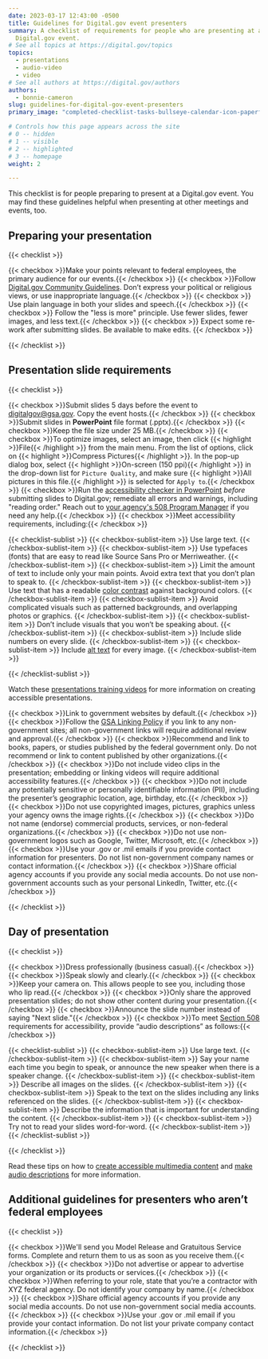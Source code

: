 ```yaml
---
date: 2023-03-17 12:43:00 -0500
title: Guidelines for Digital.gov event presenters
summary: A checklist of requirements for people who are presenting at a
  Digital.gov event.
# See all topics at https://digital.gov/topics
topics:
  - presentations
  - audio-video
  - video
# See all authors at https://digital.gov/authors
authors:
  - bonnie-cameron
slug: guidelines-for-digital-gov-event-presenters
primary_image: "completed-checklist-tasks-bullseye-calendar-icon-paperfox-gettyimages-1468937260"

# Controls how this page appears across the site
# 0 -- hidden
# 1 -- visible
# 2 -- highlighted
# 3 -- homepage
weight: 2

---
```


This checklist is for people preparing to present at a Digital.gov event. You may find these guidelines helpful when presenting at other meetings and events, too.

## Preparing your presentation

{{< checklist >}}

  {{< checkbox >}}Make your points relevant to federal employees, the primary audience for our events.{{< /checkbox >}}
  {{< checkbox >}}Follow [Digital.gov Community Guidelines](https://digital.gov/communities/manage-your-subscription/). Don’t express your political or religious views, or use inappropriate language.{{< /checkbox >}}
  {{< checkbox >}} Use plain language in both your slides and speech.{{< /checkbox >}}
  {{< checkbox >}} Follow the "less is more" principle. Use fewer slides, fewer images, and less text.{{< /checkbox >}}
  {{< checkbox >}} Expect some re-work after submitting slides. Be available to make edits. {{< /checkbox >}}

{{< /checklist >}}

## Presentation slide requirements

{{< checklist >}}

  {{< checkbox >}}Submit slides 5 days before the event to [digitalgov@gsa.gov](mailto:digitalgov@gsa.gov). Copy the event hosts.{{< /checkbox >}}
  {{< checkbox >}}Submit slides in **PowerPoint** file format (.pptx).{{< /checkbox >}}
  {{< checkbox >}}Keep the file size under 25 MB.{{< /checkbox >}}
  {{< checkbox >}}To optimize images, select an image, then click {{< highlight >}}File{{< /highlight >}} from the main menu. From the list of options, click on {{< highlight >}}Compress Pictures{{< /highlight >}}. In the pop-up dialog box, select {{< highlight >}}On-screen (150 ppi){{< /highlight >}} in the drop-down list for `Picture Quality`, and make sure {{< highlight >}}All pictures in this file.{{< /highlight >}} is selected for `Apply to`.{{< /checkbox >}}
  {{< checkbox >}}Run the [accessibility checker in PowerPoint](https://support.microsoft.com/en-us/office/make-your-powerpoint-presentations-accessible-to-people-with-disabilities-6f7772b2-2f33-4bd2-8ca7-dae3b2b3ef25) _before_ submitting slides to Digital.gov; remediate all errors and warnings, including "reading order." Reach out to [your agency's 508 Program Manager](https://www.section508.gov/tools/program-manager-listing/) if you need any help.{{< /checkbox >}}
  {{< checkbox >}}Meet accessibility requirements, including:{{< /checkbox >}}

  {{< checklist-sublist >}}
  {{< checkbox-sublist-item >}} Use large text. {{< /checkbox-sublist-item >}}
  {{< checkbox-sublist-item >}} Use typefaces (fonts) that are easy to read like Source Sans Pro or Merriweather. {{< /checkbox-sublist-item >}}
  {{< checkbox-sublist-item >}} Limit the amount of text to include only your main points. Avoid extra text that you don’t plan to speak to. {{< /checkbox-sublist-item >}}
  {{< checkbox-sublist-item >}} Use text that has a readable [color contrast](https://www.section508.gov/training/documents/aed-cop-docx12/) against background colors. {{< /checkbox-sublist-item >}}
  {{< checkbox-sublist-item >}} Avoid complicated visuals such as patterned backgrounds, and overlapping photos or graphics. {{< /checkbox-sublist-item >}}
  {{< checkbox-sublist-item >}} Don’t include visuals that you won’t be speaking about. {{< /checkbox-sublist-item >}}
  {{< checkbox-sublist-item >}} Include slide numbers on every slide. {{< /checkbox-sublist-item >}}
  {{< checkbox-sublist-item >}} Include [alt text](https://www.section508.gov/training/presentations/aed-cop-pptx07/) for every image. {{< /checkbox-sublist-item >}}

  {{< /checklist-sublist >}}

Watch these [presentations training videos](https://www.section508.gov/create/presentations/training-videos) for more information on creating accessible presentations.

  {{< checkbox >}}Link to government websites by default.{{< /checkbox >}}
  {{< checkbox >}}Follow the [GSA Linking Policy](https://www.gsa.gov/website-information/website-policies#linking) if you link to any non-government sites; all non-government links will require additional review and approval.{{< /checkbox >}}
  {{< checkbox >}}Recommend and link to books, papers, or studies published by the federal government only. Do not recommend or link to content published by other organizations.{{< /checkbox >}}
  {{< checkbox >}}Do not include video clips in the presentation; embedding or linking videos will require additional accessibility features.{{< /checkbox >}}
  {{< checkbox >}}Do not include any potentially sensitive or personally identifiable information (PII), including the presenter’s geographic location, age, birthday, etc.{{< /checkbox >}}
  {{< checkbox >}}Do not use copyrighted images, pictures, graphics unless your agency owns the image rights.{{< /checkbox >}}
  {{< checkbox >}}Do not name (endorse) commercial products, services, or non-federal organizations.{{< /checkbox >}}
  {{< checkbox >}}Do not use non-government logos such as Google, Twitter, Microsoft, etc.{{< /checkbox >}}
  {{< checkbox >}}Use your .gov or .mil emails if you provide contact information for presenters. Do not list non-government company names or contact information.{{< /checkbox >}}
  {{< checkbox >}}Share official agency accounts if you provide any social media accounts. Do not use non-government accounts such as your personal LinkedIn, Twitter, etc.{{< /checkbox >}}

{{< /checklist >}}

## Day of presentation

{{< checklist >}}

  {{< checkbox >}}Dress professionally (business casual).{{< /checkbox >}}
  {{< checkbox >}}Speak slowly and clearly.{{< /checkbox >}}
  {{< checkbox >}}Keep your camera on. This allows people to see you, including those who lip read.{{< /checkbox >}}
  {{< checkbox >}}Only share the approved presentation slides; do not show other content during your presentation.{{< /checkbox >}}
  {{< checkbox >}}Announce the slide number instead of saying &#34;Next slide.&#34;{{< /checkbox >}}
  {{< checkbox >}}To meet [Section 508](https://www.section508.gov/manage/laws-and-policies) requirements for accessibility, provide “audio descriptions” as follows:{{< /checkbox >}}

  {{< checklist-sublist >}}
  {{< checkbox-sublist-item >}} Use large text. {{< /checkbox-sublist-item >}}
  {{< checkbox-sublist-item >}} Say your name each time you begin to speak, or announce the new speaker when there is a speaker change. {{< /checkbox-sublist-item >}}
  {{< checkbox-sublist-item >}} Describe all images on the slides. {{< /checkbox-sublist-item >}}
  {{< checkbox-sublist-item >}} Speak to the text on the slides including any links referenced on the slides. {{< /checkbox-sublist-item >}}
  {{< checkbox-sublist-item >}} Describe the information that is important for understanding the content. {{< /checkbox-sublist-item >}}
  {{< checkbox-sublist-item >}} Try not to read your slides word-for-word. {{< /checkbox-sublist-item >}}
  {{< /checklist-sublist >}}

{{< /checklist >}}

Read these tips on how to [create accessible multimedia content](https://www.section508.gov/create/synchronized-media#audio-description) and [make audio descriptions](https://digital.gov/2014/06/30/508-accessible-videos-how-to-make-audio-descriptions/) for more information.

## Additional guidelines for presenters who aren’t federal employees

{{< checklist >}}

  {{< checkbox >}}We'll send you Model Release and Gratuitous Service forms. Complete and return them to us as soon as you receive them.{{< /checkbox >}}
  {{< checkbox >}}Do not advertise or appear to advertise your organization or its products or services.{{< /checkbox >}}
  {{< checkbox >}}When referring to your role, state that you’re a contractor with XYZ federal agency. Do not identify your company by name.{{< /checkbox >}}
  {{< checkbox >}}Share official agency accounts if you provide any social media accounts. Do not use non-government social media accounts.{{< /checkbox >}}
  {{< checkbox >}}Use your .gov or .mil email if you provide your contact information. Do not list your private company contact information.{{< /checkbox >}}

{{< /checklist >}}
